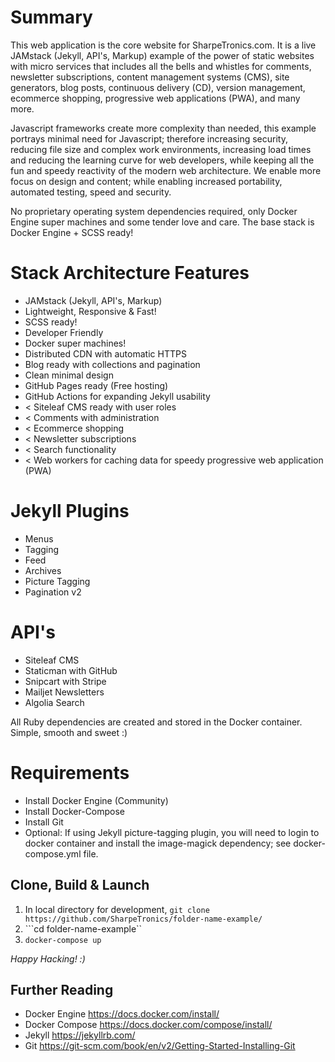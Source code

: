 # Summary
This web application is the core website for SharpeTronics.com. It is a live JAMstack (Jekyll, API's, Markup) example of the power of static websites with micro services that includes all the bells and whistles for comments, newsletter subscriptions, content management systems (CMS), site generators, blog posts, continuous delivery (CD), version management, ecommerce shopping, progressive web applications (PWA), and many more.

Javascript frameworks create more complexity than needed, this example portrays minimal need for Javascript; therefore increasing security, reducing file size and complex work environments, increasing load times and reducing the learning curve for web developers, while keeping all the fun and speedy reactivity of the modern web architecture. We enable more focus on design and content; while enabling increased portability, automated testing, speed and security.

No proprietary operating system dependencies required, only Docker Engine super machines and some tender love and care. The base stack is Docker Engine + SCSS ready!

# Stack Architecture Features
* JAMstack (Jekyll, API's, Markup)
* Lightweight, Responsive & Fast!
* SCSS ready!
* Developer Friendly
* Docker super machines!
* Distributed CDN with automatic HTTPS
* Blog ready with collections and pagination
* Clean minimal design
* GitHub Pages ready (Free hosting)
* GitHub Actions for expanding Jekyll usability
* < Siteleaf CMS ready with user roles
* < Comments with administration
* < Ecommerce shopping
* < Newsletter subscriptions
* < Search functionality
* < Web workers for caching data for speedy progressive web application (PWA)

# Jekyll Plugins
* Menus
* Tagging
* Feed
* Archives
* Picture Tagging
* Pagination v2

# API's
* Siteleaf CMS
* Staticman with GitHub
* Snipcart with Stripe
* Mailjet Newsletters
* Algolia Search

All Ruby dependencies are created and stored in the Docker container. Simple, smooth and sweet :)

# Requirements
* Install Docker Engine (Community)
* Install Docker-Compose
* Install Git
* Optional: If using Jekyll picture-tagging plugin, you will need to login to docker container and install the image-magick dependency; see docker-compose.yml file.

## Clone, Build & Launch
1. In local directory for development, ```git clone https://github.com/SharpeTronics/folder-name-example/```
2. ```cd folder-name-example``
3. ```docker-compose up```

*Happy Hacking! :)*

## Further Reading
* Docker Engine https://docs.docker.com/install/
* Docker Compose https://docs.docker.com/compose/install/
* Jekyll https://jekyllrb.com/
* Git https://git-scm.com/book/en/v2/Getting-Started-Installing-Git

